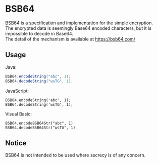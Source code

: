 BSB64
=====================

BSB64 is a specification and implementation for the simple encryption.  
The encrypted data is seemingly Base64 encoded characters, but it is impossible to decode in Base64.  
The detail of the mechanism is available at https://bsb64.com/

## Usage
Java:
```Java
BSB64.encodeString("abc", 1);
BSB64.decodeString("wsTG", 1);
```

JavaScript:
```JavaSctipt
BSB64.encodeString('abc', 1);
BSB64.decodeString('wsTG', 1);
```

Visual Basic:
```Visual Basic
BSB64.encodeBSB64Str("abc", 1)
BSB64.decodeBSB64Str("wsTG", 1)
```

## Notice
BSB64 is not intended to be used where secrecy is of any concern.
